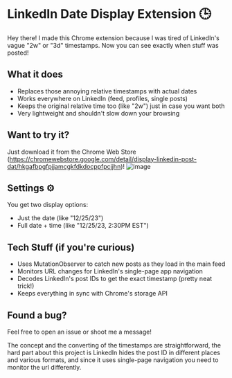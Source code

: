 # LinkedIn Date Display Extension 🕒

Hey there! I made this Chrome extension because I was tired of LinkedIn's vague "2w" or "3d" timestamps. Now you can see exactly when stuff was posted!

## What it does

- Replaces those annoying relative timestamps with actual dates
- Works everywhere on LinkedIn (feed, profiles, single posts)
- Keeps the original relative time too (like "2w") just in case you want both
- Very lightweight and shouldn't slow down your browsing

## Want to try it?

Just download it from the Chrome Web Store (https://chromewebstore.google.com/detail/display-linkedin-post-dat/hkgafbpgfpjjamcgkfdkdocppfpcjjhn)!
![image](https://github.com/user-attachments/assets/1dce4330-ab34-46e2-9ce8-17c413b9686c)


## Settings ⚙️

You get two display options:

- Just the date (like "12/25/23")
- Full date + time (like "12/25/23, 2:30PM EST")

## Tech Stuff (if you're curious)

- Uses MutationObserver to catch new posts as they load in the main feed
- Monitors URL changes for LinkedIn's single-page app navigation
- Decodes LinkedIn's post IDs to get the exact timestamp (pretty neat trick!)
- Keeps everything in sync with Chrome's storage API

## Found a bug?

Feel free to open an issue or shoot me a message!

The concept and the converting of the timestamps are straightforward, the hard part about this project is LinkedIn hides the post ID in different places and various formats, and since it uses single-page navigation you need to monitor the url differently.
